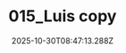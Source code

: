 ---
title: "015_Luis copy"
description: ""
image: "/uploads/photos/1761814033286-015_Luis_copy.webp"
display: "/uploads/photos/1761814033286-015_Luis_copy-display.webp"
thumbnail: "/uploads/photos/1761814033286-015_Luis_copy-thumb.webp"
width: 6000
height: 4000
featured: false
date: 2025-10-30T08:47:13.288Z
order: 0
---